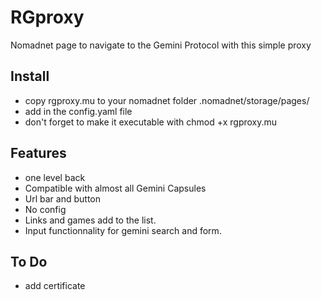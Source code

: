 # RGproxy
Nomadnet page to navigate to the Gemini Protocol with this simple proxy

## Install
- copy rgproxy.mu to your nomadnet folder .nomadnet/storage/pages/ 
- add in the config.yaml file
- don't forget to make it executable with chmod +x rgproxy.mu

## Features
- one level back
- Compatible with almost all Gemini Capsules
- Url bar and button
- No config
- Links and games add to the list.
- Input functionnality for gemini search and form.

## To Do
- add certificate

